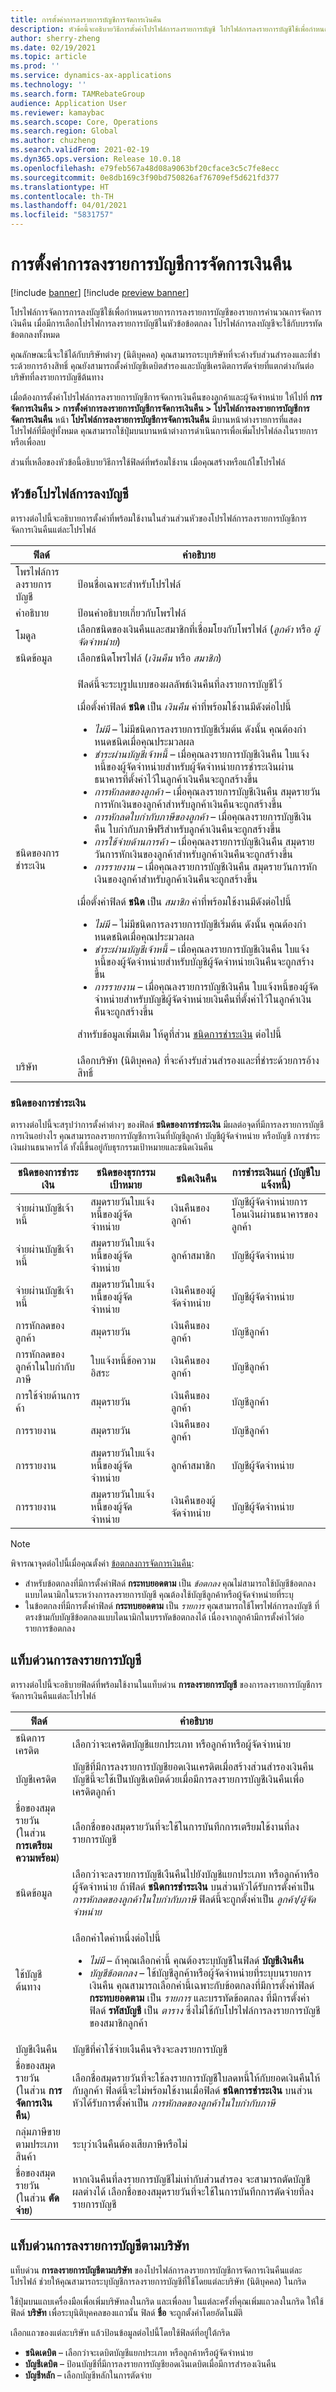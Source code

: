 ```yaml
---
title: การตั้งค่าการลงรายการบัญชีการจัดการเงินคืน
description: หัวข้อนี้จะอธิบายวิธีการตั้งค่าโปรไฟล์การลงรายการบัญชี โปรไฟล์การลงรายการบัญชีใช้เพื่อกำหนดรายการการลงรายการบัญชีของรายการคํานวณการจัดการเงินคืน
author: sherry-zheng
ms.date: 02/19/2021
ms.topic: article
ms.prod: ''
ms.service: dynamics-ax-applications
ms.technology: ''
ms.search.form: TAMRebateGroup
audience: Application User
ms.reviewer: kamaybac
ms.search.scope: Core, Operations
ms.search.region: Global
ms.author: chuzheng
ms.search.validFrom: 2021-02-19
ms.dyn365.ops.version: Release 10.0.18
ms.openlocfilehash: e79feb567a48d08a9063bf20cface3c5c7fe8ecc
ms.sourcegitcommit: 0e8db169c3f90bd750826af76709ef5d621fd377
ms.translationtype: HT
ms.contentlocale: th-TH
ms.lasthandoff: 04/01/2021
ms.locfileid: "5831757"
---
```

# <a name="rebate-management-posting-setup"></a>การตั้งค่าการลงรายการบัญชีการจัดการเงินคืน

[!include [banner](../includes/banner.md)]
[!include [preview banner](../includes/preview-banner.md)]

โปรไฟล์การจัดการการลงบัญชีใช้เพื่อกำหนดรายการการลงรายการบัญชีของรายการคํานวณการจัดการเงินคืน เมื่อมีการเลือกโปรไฟการลงรายการบัญชีในหัวข้อข้อตกลง โปรไฟล์การลงบัญชีจะใช้กับบรรทัดข้อตกลงทั้งหมด

คุณลักษณะนี้จะใช้ได้กับบริษัทต่างๆ (นิติบุคคล) คุณสามารถระบุบริษัทที่จะค้างรับส่วนสํารองและที่ชําระด้วยการอ้างสิทธิ์ คุณยังสามารถตั้งค่าบัญชีเดบิตสํารองและบัญชีเครดิตการตัดจ่ายที่แตกต่างกันต่อบริษัทที่ลงรายการบัญชีต้นทาง

เมื่อต้องการตั้งค่าโปรไฟล์การลงรายการบัญชีการจัดการเงินคืนของลูกค้าและผู้จัดจำหน่าย ให้ไปที่ **การจัดการเงินคืน \> การตั้งค่าการลงรายการบัญชีการจัดการเงินคืน \> โปรไฟล์การลงรายการบัญชีการจัดการเงินคืน** หน้า **โปรไฟล์การลงรายการบัญชีการจัดการเงินคืน** มีบานหน้าต่างรายการที่แสดงโปรไฟล์ที่มีอยู่ทั้งหมด คุณสามารถใช้ปุ่มบนบานหน้าต่างการดำเนินการเพื่อเพิ่มโปรไฟล์ลงในรายการ หรือเพื่อลบ

ส่วนที่เหลือของหัวข้อนี้อธิบายวิธีการใช้ฟิลด์ที่พร้อมใช้งาน เมื่อคุณสร้างหรือแก้ไขโปรไฟล์

## <a name="posting-profile-header"></a>หัวข้อโปรไฟล์การลงบัญชี

ตารางต่อไปนี้จะอธิบายการตั้งค่าที่พร้อมใช้งานในส่วนส่วนหัวของโปรไฟล์การลงรายการบัญชีการจัดการเงินคืนแต่ละโปรไฟล์

| ฟิลด์ | คำอธิบาย |
|---|---|
| โพรไฟล์การลงรายการบัญชี | ป้อนชื่อเฉพาะสำหรับโปรไฟล์ |
| คำอธิบาย | ป้อนคำอธิบายเกี่ยวกับโพรไฟล์ |
| โมดูล | เลือกชนิดของเงินคืนและสมาชิกที่เชื่อมโยงกับโพรไฟล์ (*ลูกค้า* หรือ *ผู้จัดจำหน่าย*) |
| ชนิดข้อมูล | เลือกชนิดโพรไฟล์ (*เงินคืน* หรือ *สมาชิก*) |
| ชนิดของการชำระเงิน | <p>ฟิลด์นี้จะระบุรูปแบบของผลลัพธ์เงินคืนที่ลงรายการบัญชีไว้<p><p>เมื่อตั้งค่าฟิลด์ **ชนิด** เป็น *เงินคืน* ค่าที่พร้อมใช้งานมีดังต่อไปนี้</p><ul><li>*ไม่มี* – ไม่มีชนิดการลงรายการบัญชีเริ่มต้น ดังนั้น คุณต้องกําหนดชนิดเมื่อคุณประมวลผล</li><li>*ชําระผ่านบัญชีเจ้าหนี้* – เมื่อคุณลงรายการบัญชีเงินคืน ใบแจ้งหนี้ของผู้จัดจำหน่ายสำหรับผู้จัดจำหน่ายการชำระเงินผ่านธนาคารที่ตั้งค่าไว้ในลูกค้าเงินคืนจะถูกสร้างขึ้น</li><li>*การหักลดของลูกค้า* – เมื่อคุณลงรายการบัญชีเงินคืน สมุดรายวันการหักเงินของลูกค้าสำหรับลูกค้าเงินคืนจะถูกสร้างขึ้น</li><li>*การหักลดใบกำกับภาษีของลูกค้า* – เมื่อคุณลงรายการบัญชีเงินคืน ใบกำกับภาษีฟรีสำหรับลูกค้าเงินคืนจะถูกสร้างขึ้น</li><li>*การใช้จ่ายด้านการค้า* – เมื่อคุณลงรายการบัญชีเงินคืน สมุดรายวันการหักเงินของลูกค้าสำหรับลูกค้าเงินคืนจะถูกสร้างขึ้น</li><li>*การรายงาน* – เมื่อคุณลงรายการบัญชีเงินคืน สมุดรายวันการหักเงินของลูกค้าสำหรับลูกค้าเงินคืนจะถูกสร้างขึ้น</li></ul><p>เมื่อตั้งค่าฟิลด์ **ชนิด** เป็น *สมาชิก* ค่าที่พร้อมใช้งานมีดังต่อไปนี้</p><ul><li>*ไม่มี* – ไม่มีชนิดการลงรายการบัญชีเริ่มต้น ดังนั้น คุณต้องกําหนดชนิดเมื่อคุณประมวลผล</li><li>*ชําระผ่านบัญชีเจ้าหนี้* – เมื่อคุณลงรายการบัญชีเงินคืน ใบแจ้งหนี้ของผู้จัดจำหน่ายสำหรับบัญชีผู้จัดจำหน่ายเงินคืนจะถูกสร้างขึ้น</li><li>*การรายงาน* – เมื่อคุณลงรายการบัญชีเงินคืน ใบแจ้งหนี้ของผู้จัดจำหน่ายสำหรับบัญชีผู้จัดจำหน่ายเงินคืนที่ตั้งค่าไว้ในลูกค้าเงินคืนจะถูกสร้างขึ้น</li></ul><p>สำหรับข้อมูลเพิ่มเติม ให้ดูที่ส่วน [ชนิดการชำระเงิน](#payment-types) ต่อไปนี้ |
| บริษัท | เลือกบริษัท (นิติบุคคล) ที่จะค้างรับส่วนสํารองและที่ชําระด้วยการอ้างสิทธิ์ |

### <a name="payment-types"></a>ชนิดของการชำระเงิน

ตารางต่อไปนี้จะสรุปว่าการตั้งค่าต่างๆ ของฟิลด์ **ชนิดของการชำระเงิน** มีผลต่อจุดที่มีการลงรายการบัญชีการเงินอย่างไร คุณสามารถลงรายการบัญชีการเงินที่บัญชีลูกค้า บัญชีผู้จัดจำหน่าย หรือบัญชี การชำระเงินผ่านธนาคารได้ ทั้งนี้ขึ้นอยู่กับธุรกรรมเป้าหมายและชนิดเงินคืน

| ชนิดของการชำระเงิน | ชนิดของธุรกรรมเป้าหมาย | ชนิดเงินคืน | การชำระเงินแก่ (บัญชีใบแจ้งหนี้) |
|---|---|---|---|
| จ่ายผ่านบัญชีเจ้าหนี้ | สมุดรายวันใบแจ้งหนี้ของผู้จัดจำหน่าย | เงินคืนของลูกค้า | บัญชีผู้จัดจำหน่ายการโอนเงินผ่านธนาคารของลูกค้า |
| จ่ายผ่านบัญชีเจ้าหนี้ | สมุดรายวันใบแจ้งหนี้ของผู้จัดจำหน่าย | ลูกค้าสมาชิก | บัญชีผู้จัดจำหน่าย |
| จ่ายผ่านบัญชีเจ้าหนี้ | สมุดรายวันใบแจ้งหนี้ของผู้จัดจำหน่าย | เงินคืนของผู้จัดจำหน่าย | บัญชีผู้จัดจำหน่าย |
| การหักลดของลูกค้า | สมุดรายวัน | เงินคืนของลูกค้า | บัญชีลูกค้า |
| การหักลดของลูกค้าในใบกำกับภาษี | ใบแจ้งหนี้ข้อความอิสระ | เงินคืนของลูกค้า | บัญชีลูกค้า |
| การใช้จ่ายด้านการค้า | สมุดรายวัน | เงินคืนของลูกค้า | บัญชีลูกค้า |
| การรายงาน | สมุดรายวัน | เงินคืนของลูกค้า | บัญชีลูกค้า |
| การรายงาน | สมุดรายวันใบแจ้งหนี้ของผู้จัดจำหน่าย | ลูกค้าสมาชิก | บัญชีผู้จัดจำหน่าย |
| การรายงาน | สมุดรายวันใบแจ้งหนี้ของผู้จัดจำหน่าย | เงินคืนของผู้จัดจำหน่าย | บัญชีผู้จัดจำหน่าย |

> [!NOTE]
> พิจารณาจุดต่อไปนี้เมื่อคุณตั้งค่า [ข้อตกลงการจัดการเงินคืน](rebate-management-deals.md):
>
> - สำหรับข้อตกลงที่มีการตั้งค่าฟิลด์ **กระทบยอดตาม** เป็น *ข้อตกลง* คุณไม่สามารถใช้บัญชีข้อตกลงแบบไดนามิกในระหว่างการลงรายการบัญชี คุณต้องใช้บัญชีลูกค้าหรือผู้จัดจำหน่ายที่ระบุ
> - ในข้อตกลงที่มีการตั้งค่าฟิลด์ **กระทบยอดตาม** เป็น *รายการ* คุณสามารถใช้โพรไฟล์การลงบัญชี ที่ตรงข้ามกับบัญชีข้อตกลงแบบไดนามิกในบรรทัดข้อตกลงได้ เนื่องจากลูกค้ามีการตั้งค่าไว้ต่อรายการข้อตกลง

## <a name="posting-fasttab"></a>แท็บด่วนการลงรายการบัญชี

ตารางต่อไปนี้จะอธิบายฟิลด์ที่พร้อมใช้งานในแท็บด่วน **การลงรายการบัญชี** ของการลงรายการบัญชีการจัดการเงินคืนแต่ละโปรไฟล์

| ฟิลด์ | คำอธิบาย |
|---|---|
| ชนิดการเครดิต | เลือกว่าจะเครดิตบัญชีแยกประเภท หรือลูกค้าหรือผู้จัดจำหน่าย |
| บัญชีเครดิต | บัญชีที่มีการลงรายการบัญชียอดเงินเครดิตเมื่อสร้างส่วนสํารองเงินคืน บัญชีนี้จะใช้เป็นบัญชีเดบิตด้วยเมื่อมีการลงรายการบัญชีเงินคืนเพื่อเครดิตลูกค้า |
| ชื่อของสมุดรายวัน<br>(ในส่วน **การเตรียมความพร้อม**) | เลือกชื่อของสมุดรายวันที่จะใช้ในการบันทึกการเตรียมใช้งานที่ลงรายการบัญชี |
| ชนิดข้อมูล | เลือกว่าจะลงรายการบัญชีเงืนคืนไปยังบัญชีแยกประเภท หรือลูกค้าหรือผู้จัดจำหน่าย ถ้าฟิลด์ **ชนิดการชำระเงิน** บนส่วนหัวได้รับการตั้งค่าเป็น *การหักลดของลูกค้าในใบกำกับภาษี* ฟิลด์นี้จะถูกตั้งค่าเป็น *ลูกค้า/ผู้จัดจำหน่าย* |
| ใช้บัญชีต้นทาง | <p>เลือกค่าใดค่าหนึ่งต่อไปนี้</p><ul><li>*ไม่มี* – ถ้าคุณเลือกค่านี้ คุณต้องระบุบัญชีในฟิลด์ **บัญชีเงินคืน**</li><li>*บัญชีข้อตกลง* – ใช้บัญชีลูกค้าหรือผู้จัดจำหน่ายที่ระบุบนรายการเงินคืน คุณสามารถเลือกค่านี้เฉพาะกับข้อตกลงที่มีการตั้งค่าฟิลด์ **กระทบยอดตาม** เป็น *รายการ* และบรรทัดข้อตกลง ที่มีการตั้งค่าฟิลด์ **รหัสบัญชี** เป็น *ตาราง* ซึ่งไม่ใช้กับโปรไฟล์การลงรายการบัญชีของสมาชิกลูกค้า</li></ul> |
| บัญชีเงืนคืน | บัญชีที่ค่าใช้จ่ายเงืนคืนจริงจะลงรายการบัญชี |
| ชื่อของสมุดรายวัน<br>(ในส่วน **การจัดการเงินคืน**) | เลือกชื่อสมุดรายวันที่จะใช้ลงรายการบัญชีใบลดหนี้ให้กับยอดเงินคืนให้กับลูกค้า ฟิลด์นี้จะไม่พร้อมใช้งานเมื่อฟิลด์ **ชนิดการชำระเงิน** บนส่วนหัวได้รับการตั้งค่าเป็น *การหักลดของลูกค้าในใบกำกับภาษี* |
| กลุ่มภาษีขายตามประเภทสินค้า | ระบุว่าเงืนคืนต้องเสียภาษีหรือไม่ |
| ชื่อของสมุดรายวัน<br>(ในส่วน **ตัดจ่าย**) | หากเงินคืนที่ลงรายการบัญชีไม่เท่ากับส่วนสํารอง จะสามารถตัดบัญชีผลต่างได้ เลือกชื่อของสมุดรายวันที่จะใช้ในการบันทึกการตัดจ่ายที่ลงรายการบัญชี |

## <a name="posting-by-company-fasttab"></a>แท็บด่วนการลงรายการบัญชีตามบริษัท

แท็บด่วน **การลงรายการบัญชีตามบริษัท** ของโปรไฟล์การลงรายการบัญชีการจัดการเงินคืนแต่ละโปรไฟล์ ช่วยให้คุณสามารถระบุบัญชีการลงรายการบัญชีที่ใช้โดยแต่ละบริษัท (นิติบุคคล) ในกริด

ใช้ปุ่มบนแถบเครื่องมือเพื่อเพิ่มบริษัทลงในกริด และเพื่อลบ ในแต่ละครั้งที่คุณเพิ่มแถวลงในกริด ให้ใช้ฟิลด์ **บริษัท** เพื่อระบุนิติบุคคลของแถวนั้น ฟิลด์ **ชื่อ** จะถูกตั้งค่าโดยอัตโนมัติ

เลือกแถวของแต่ละบริษัท แล้วป้อนข้อมูลต่อไปนี้โดยใช้ฟิลด์ที่อยู่ใต้กริด

- **ชนิดเดบิต** – เลือกว่าจะเดบิตบัญชีแยกประเภท หรือลูกค้าหรือผู้จัดจำหน่าย
- **บัญชีเดบิต** – ป้อนบัญชีที่มีการลงรายการบัญชียอดเงินเดบิตเมื่อมีการสํารองเงินคืน
- **บัญชีหลัก** – เลือกบัญชีหลักในการตัดจ่าย
